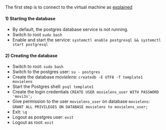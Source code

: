 The first step is to connect to the virtual machine as [explained](../README.md)

#### 1) Starting the database
- By default, the postgres database service is not running.
- Switch to root `sudo bash` 
- Enable and start the service: `systemctl enable postgresql && systemctl start postgresql`

#### 2) Creating the database
- Switch to root: `sudo bash`
- Switch to the postgres user: `su - postgres` 
- Create the database *movielens*: `createdb -E UTF8 -T template1 movielens` 
- Start the Postgres shell: `psql template1` 
- Create the login credentials `CREATE USER movielens_user WITH PASSWORD 'movi3s';` 
- Give permission to the user `movielens_user` on database `movielens`: `GRANT ALL PRIVILEGES ON DATABASE movielens to movielens_user;`
- Exit: `\q`
- Logout as postgres user: `exit`
- Logout as root: `exit`